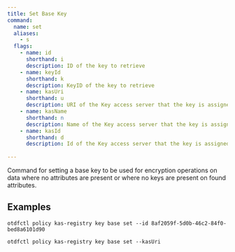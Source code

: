 ```yaml
---
title: Set Base Key
command:
  name: set
  aliases:
    - s
  flags:
    - name: id
      shorthand: i
      description: ID of the key to retrieve
    - name: keyId
      shorthand: k
      description: KeyID of the key to retrieve
    - name: kasUri
      shorthand: u
      description: URI of the Key access server that the key is assigned to.
    - name: kasName
      shorthand: n
      description: Name of the Key access server that the key is assigned to.
    - name: kasId
      shorthand: d
      description: Id of the Key access server that the key is assigned to.
    
---
```


Command for setting a base key to be used for encryption operations on data where no attributes are present or where no keys are present on found attributes.

## Examples

```
otdfctl policy kas-registry key base set --id 8af2059f-5d0b-46c2-84f0-bed8a6101d90

otdfctl policy kas-registry key base set --kasUri
```
